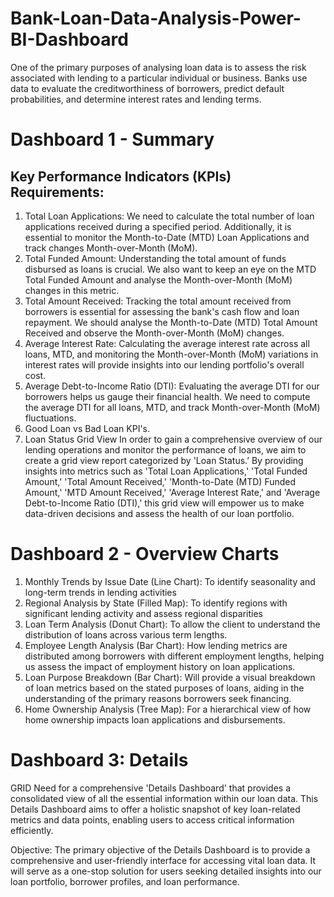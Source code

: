 # Bank-Loan-Data-Analysis-Power-BI-Dashboard
One of the primary purposes of analysing loan data is to assess the risk associated with lending to a particular individual or business. Banks use data to evaluate the creditworthiness of borrowers, predict default probabilities, and determine interest rates and lending terms.

# Dashboard 1 - Summary
## Key Performance Indicators (KPIs) Requirements: 
1) Total Loan Applications: We need to calculate the total number of loan applications received during a specified period. Additionally, it is essential to monitor the Month-to-Date (MTD) Loan Applications and track changes Month-over-Month (MoM).
2) Total Funded Amount: Understanding the total amount of funds disbursed as loans is crucial. We also want to keep an eye on the MTD Total Funded Amount and analyse the Month-over-Month (MoM) changes in this metric.
3) Total Amount Received: Tracking the total amount received from borrowers is essential for assessing the bank's cash flow and loan repayment. We should analyse the Month-to-Date (MTD) Total Amount Received and observe the Month-over-Month (MoM) changes.
4) Average Interest Rate: Calculating the average interest rate across all loans, MTD, and monitoring the Month-over-Month (MoM) variations in interest rates will provide insights into our lending portfolio's overall cost.
5) Average Debt-to-Income Ratio (DTI): Evaluating the average DTI for our borrowers helps us gauge their financial health. We need to compute the average DTI for all loans, MTD, and track Month-over-Month (MoM) fluctuations.
6) Good Loan vs Bad Loan KPI's.
7) Loan Status Grid View
In order to gain a comprehensive overview of our lending operations and monitor the performance of loans, we aim to create a grid view report categorized by 'Loan Status.’ By providing insights into metrics such as 'Total Loan Applications,' 'Total Funded Amount,' 'Total Amount Received,' 'Month-to-Date (MTD) Funded Amount,' 'MTD Amount Received,' 'Average Interest Rate,' and 'Average Debt-to-Income Ratio (DTI),' this grid view will empower us to make data-driven decisions and assess the health of our loan portfolio.

# Dashboard 2 - Overview Charts
1) Monthly Trends by Issue Date (Line Chart):  To identify seasonality and long-term trends in lending activities
2) Regional Analysis by State (Filled Map): To identify regions with significant lending activity and assess regional disparities
3) Loan Term Analysis (Donut Chart): To allow the client to understand the distribution of loans across various term lengths.
4) Employee Length Analysis (Bar Chart): How lending metrics are distributed among borrowers with different employment lengths, helping us assess the impact of employment history on loan applications.
5) Loan Purpose Breakdown (Bar Chart): Will provide a visual breakdown of loan metrics based on the stated purposes of loans, aiding in the understanding of the primary reasons borrowers seek financing.
6) Home Ownership Analysis (Tree Map): For a hierarchical view of how home ownership impacts loan applications and disbursements.

# Dashboard 3: Details
GRID
Need for a comprehensive 'Details Dashboard' that provides a consolidated view of all the essential information within our loan data. This Details Dashboard aims to offer a holistic snapshot of key loan-related metrics and data points, enabling users to access critical information efficiently.

Objective:
The primary objective of the Details Dashboard is to provide a comprehensive and user-friendly interface for accessing vital loan data. It will serve as a one-stop solution for users seeking detailed insights into our loan portfolio, borrower profiles, and loan performance.




